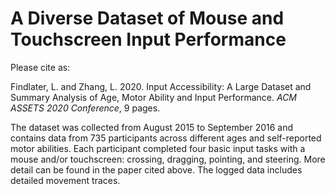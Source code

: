 # A Diverse Dataset of Mouse and Touchscreen Input Performance

Please cite as:

Findlater, L. and Zhang, L. 2020. Input Accessibility: A Large Dataset and Summary Analysis of Age, Motor Ability and Input Performance. _ACM ASSETS 2020 Conference_, 9 pages.

The dataset was collected from August 2015 to September 2016 and contains data from 735 participants across different ages and self-reported motor abilities. Each participant completed four basic input tasks with a mouse and/or touchscreen: crossing, dragging, pointing, and steering. More detail can be found in the paper cited above. The logged data includes detailed movement traces.
